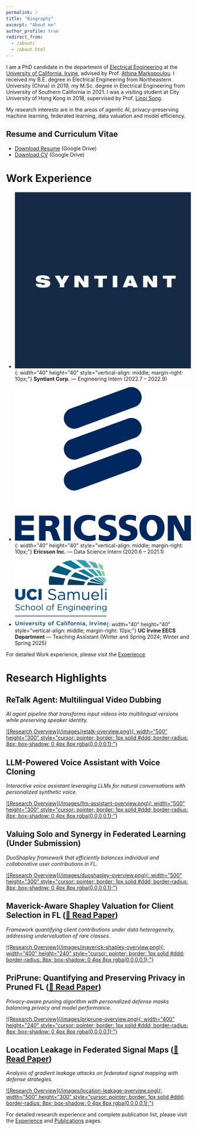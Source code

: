 ```yaml
---
permalink: /
title: "Biography"
excerpt: "About me"
author_profile: true
redirect_from: 
  - /about/
  - /about.html
---
```



<!-- Biography
------ -->
I am a PhD candidate in the department of [Electrical Engineering](https://engineering.uci.edu/dept/eecs) at the [University of California, Irvine](https://uci.edu), advised by Prof. [Athina Markopoulou](https://athinagroup.eng.uci.edu/athina/). I received my B.E. degree in Electrical Engineering from Northeastern University (China) in 2019, my M.Sc. degree in Electrical Engineering from University of Southern California in 2021. I was a visiting student at City University of Hong Kong in 2018, supervised by Prof. [Linqi Song](https://sites.google.com/site/aisquaredlab/about-us/linqi?authuser=0).

My research interests are in the areas of agentic AI, privacy-preserving machine learning, federated learning, data valuation and model efficiency.

<!-- Education
======

* **University of California, Irvine, 09/2021 - Present**
  * Degree: PhD
  * Major: Electrical Engineering
  * GPA: 4.0/4.0

* **University of Southern California, 08/2019 - 05/2021**
  * Degree: Master
  * Major: Electrical Engineering
  * GPA: 3.71/4.0

* **Northeastern University (China), 09/2015 - 06/2019**
  * Degree: Bachelor
  * Major: Electronic Information Engineering
  * GPA: 93/100 -->

<!-- Research Experience
======

* PriPrune: Quantifying and Preserving Privacy in Pruned FL, 2022.11 – 2023.8.
  * Advisor: Prof. Athina Markopoulou (University of California Irvine).
  * Performed the first investigation of privacy guarantees for model pruning in FL. We also derived information-
theoretic upper bounds on the amount of information leaked by pruned FL models.
  * Introduced PriPrune – a privacy-aware algorithm for local model pruning, which uses a personalized per-
client defense mask and adapts the defense pruning rate so as to jointly optimize privacy and model perfor-
mance.

* Information Leakage In Personalized Federated Learning, 2022.4 – 2022.6.
  * Advisor: Prof. Athina Markopoulou (University of California Irvine).
  * Launched the gradient leakage attack (DLG attack) in personalized federated learning and articulated how personalized FL can influence the DLG attack with regard to different level of personalization. We showed that with low-level personalization, the DLG attack could easily reconstruct clients’ training data but with high-level personalization, the overall performance of DLG attack deteriorated a lot.
  * Proposed the PerFed-LDP, the per-example level differential privacy for personalized federated learning. We analyzed the privacy-utility tradeoff of PerFed-LDP and demonstrated the results of DLG attack in differentially private personalized FL.

* Privacy by Projection: Federated Population Density Estimation by Projecting on Random Features, 2021.12 – 2022.07.
  * Advisor: Prof. Athina Markopoulou (University of California Irvine).
  * Proposed a federated KDE framework for estimating the user population density,which not only kept users’ data local, but also protected against a malicious server that tries to infer users’ locations.
  * Our proposed federated Random Fourier feature (RFF) KDE leveraged a random feature representation of the KDE solution, in which each user’s information was irreversibly projected onto a small number of spatially delocalized basis functions.

* Location Leakage in Federated Signal Maps, 2021.11 – 2022.04.
  * Advisor: Prof. Athina Markopoulou (University of California Irvine).
  * launched the gradients leakage attack (DLG attack) on signal map prediction tasks and successfully recon- structed the average location of users’ private spatiotemporal dataset during the federated training process.
  * Proposed a defense approach that selects local batches so that the inferred location is far from the true average location, thus misleading the DLG attacker. Explored the tradeoff between utility in federated
signal map task and privacy in protecting clients’ data.

* SaferQ: Obfuscating Search Queries via Generative Adversarial Privacy, 2020.03 – 2020.05.
  * Advisor: Prof. Keith Chugg (University of Southern California).
  * Our proposed SaferQ extended the existing Generative Adversarial Privacy framework for sequence gen- eration problems. Deployed between browser and query log databases. Query logs will be obfuscated by SaferQ based on our desired privacy and utility tradeoff ratio.

* Secure Federated XGBoost Framework, 2018.09 – 2019.08.
  * Advisor: Prof. Linqi Song (City University of Hong Kong).
  * Our proposed secure federated XGBoost algorithm incorporated data aggregation and sparse federated up-
date processes to balance the tradeoff between privacy and learning performance.
  * Based on the characteristics of split finding in XGBoost, we introduced the anonymous virtual data cluster
in the data aggregation process and thus hided a specific user’s gradients under the anonymous cluster.


Work Experience
======

* 07/2022 - 09/2022: Engineering Intern
  * Syntiant Corp.
  * Research on keyword spotting with student-teacher framework.
  
* 06/2020 - 01/2021: Data Science Internship
  * Ericsson Inc.
  * Research on secure federated learning with XGBoost. -->

<!-- Preprints
====== -->

<!-- Publications
============

Chu, Tianyue\*, **Yang, Mengwei**\*, and Laoutaris, Nikolaos, and Markopoulou, Athina. “[PriPrune: Quantifying and Preserving Privacy in Pruned Federated Learning](https://arxiv.org/pdf/2310.19958.pdf)”, arXiv preprint arXiv:2310.19958 (2023), under review.

Bakopoulou, Evita\*, **Yang, Mengwei**\*, and Zhang, Jiang and Psounis, Konstantinos and Markopoulou, Athina, "[Location leakage in federated signal maps](https://arxiv.org/pdf/2112.03452.pdf).", accepted in IEEE Transactions on Mobile Computing, Oct. 2023

Zong, Zixiao and **Yang, Mengwei** and Ley, Justin and Butts, Carter T and Markopoulou, Athina, "[Privacy by projection: Federated population density estimation by projecting on random features](https://petsymposium.org/popets/2023/popets-2023-0019.pdf).", in Proceedings of Privacy Enhancing Technologies (PoPETs), 2023(1), Lausanne, Switzerland, July 2023.

**Yang, Mengwei** and Song, Linqi and Xu, Jie and Li, Congduan and Tan, Guozhen, "[The Tradeoff Between Privacy and Accuracy in Anomaly Detection Using Federated XGBoost](https://arxiv.org/pdf/1907.07157.pdf)", accepted and to appear in IJCAI Workshop: 1st International Workshop on Federated Machine Learning for User Privacy and Data Confidentiality (IJCAI-FL 2019).

(* means equal contributions) -->

<!-- Create content & metadata
------
For site content, there is one markdown file for each type of content, which are stored in directories like _publications, _talks, _posts, _teaching, or _pages. For example, each talk is a markdown file in the [_talks directory](https://github.com/academicpages/academicpages.github.io/tree/master/_talks). At the top of each markdown file is structured data in YAML about the talk, which the theme will parse to do lots of cool stuff. The same structured data about a talk is used to generate the list of talks on the [Talks page](https://academicpages.github.io/talks), each [individual page](https://academicpages.github.io/talks/2012-03-01-talk-1) for specific talks, the talks section for the [CV page](https://academicpages.github.io/cv), and the [map of places you've given a talk](https://academicpages.github.io/talkmap.html) (if you run this [python file](https://github.com/academicpages/academicpages.github.io/blob/master/talkmap.py) or [Jupyter notebook](https://github.com/academicpages/academicpages.github.io/blob/master/talkmap.ipynb), which creates the HTML for the map based on the contents of the _talks directory).

**Markdown generator**

I have also created [a set of Jupyter notebooks](https://github.com/academicpages/academicpages.github.io/tree/master/markdown_generator
) that converts a CSV containing structured data about talks or presentations into individual markdown files that will be properly formatted for the academicpages template. The sample CSVs in that directory are the ones I used to create my own personal website at stuartgeiger.com. My usual workflow is that I keep a spreadsheet of my publications and talks, then run the code in these notebooks to generate the markdown files, then commit and push them to the GitHub repository.

How to edit your site's GitHub repository
------
Many people use a git client to create files on their local computer and then push them to GitHub's servers. If you are not familiar with git, you can directly edit these configuration and markdown files directly in the github.com interface. Navigate to a file (like [this one](https://github.com/academicpages/academicpages.github.io/blob/master/_talks/2012-03-01-talk-1.md) and click the pencil icon in the top right of the content preview (to the right of the "Raw | Blame | History" buttons). You can delete a file by clicking the trashcan icon to the right of the pencil icon. You can also create new files or upload files by navigating to a directory and clicking the "Create new file" or "Upload files" buttons. 

Example: editing a markdown file for a talk
![Editing a markdown file for a talk](/images/editing-talk.png)

For more info
------
More info about configuring academicpages can be found in [the guide](https://academicpages.github.io/markdown/). The [guides for the Minimal Mistakes theme](https://mmistakes.github.io/minimal-mistakes/docs/configuration/) (which this theme was forked from) might also be helpful. -->

Resume and Curriculum Vitae
---------------------

* [Download Resume](https://drive.google.com/file/d/1hJ_PxMJOuQ9Y9vYljS8wOoilbCTC-kw2/view?usp=sharing) (Google Drive)
* [Download CV](https://drive.google.com/file/d/1K1XW7Wvvu9hVXOOHt4uHwaJZhFklxLoW/view?usp=sharing) (Google Drive)

<div style="margin-bottom: 1.5em;"></div>

Work Experience
======

<div style="margin-bottom: 1.5em;"></div>

* ![Company Logo](/images/syntiant.jpg){: width="40" height="40" style="vertical-align: middle; margin-right: 10px;"} **Syntiant Corp.** — Engineering Intern (2022.7 – 2022.9)

* ![Company Logo](/images/Ericsson_logo.png){: width="40" height="40" style="vertical-align: middle; margin-right: 10px;"} **Ericsson Inc.** — Data Science Intern (2020.6 – 2021.1)

* ![Company Logo](/images/UCI.png){: width="40" height="40" style="vertical-align: middle; margin-right: 10px;"} **UC Irvine EECS Department** — Teaching Assistant (Winter and Spring 2024; Winter and Spring 2025)

For detailed Work experience, please visit the [Experience](/experience/experience)

<div style="margin-bottom: 1.5em;"></div>

Research Highlights
======

<div style="margin-bottom: 1.5em;"></div>

## ReTalk Agent: Multilingual Video Dubbing
*AI agent pipeline that transforms input videos into multilingual versions while preserving speaker identity.*

<a href="/images/retalk-overview.png" target="_blank">
![Research Overview](/images/retalk-overview.png){: width="500" height="300" style="cursor: pointer; border: 1px solid #ddd; border-radius: 8px; box-shadow: 0 4px 8px rgba(0,0,0,0.1);"}
</a>

## LLM-Powered Voice Assistant with Voice Cloning
*Interactive voice assistant leveraging LLMs for natural conversations with personalized synthetic voice.*

<a href="/images/llm-assistant-overview.png" target="_blank">
![Research Overview](/images/llm-assistant-overview.png){: width="500" height="300" style="cursor: pointer; border: 1px solid #ddd; border-radius: 8px; box-shadow: 0 4px 8px rgba(0,0,0,0.1);"}
</a>

## Valuing Solo and Synergy in Federated Learning (Under Submission)
*DuoShapley framework that efficiently balances individual and collaborative user contributions in FL.*

<a href="/images/duoshapley-overview.png" target="_blank">
![Research Overview](/images/duoshapley-overview.png){: width="500" height="300" style="cursor: pointer; border: 1px solid #ddd; border-radius: 8px; box-shadow: 0 4px 8px rgba(0,0,0,0.1);"}
</a>

## Maverick-Aware Shapley Valuation for Client Selection in FL ([📄 Read Paper](https://openreview.net/forum?id=JtybGfTUdq))
*Framework quantifying client contributions under data heterogeneity, addressing undervaluation of rare classes.*

<a href="/images/maverick-shapley-overview.png" target="_blank">
![Research Overview](/images/maverick-shapley-overview.png){: width="400" height="240" style="cursor: pointer; border: 1px solid #ddd; border-radius: 8px; box-shadow: 0 4px 8px rgba(0,0,0,0.1);"}
</a>

## PriPrune: Quantifying and Preserving Privacy in Pruned FL ([📄 Read Paper](https://doi.org/10.1145/3702241))
*Privacy-aware pruning algorithm with personalized defense masks balancing privacy and model performance.*

<a href="/images/priprune-overview.png" target="_blank">
![Research Overview](/images/priprune-overview.png){: width="400" height="240" style="cursor: pointer; border: 1px solid #ddd; border-radius: 8px; box-shadow: 0 4px 8px rgba(0,0,0,0.1);"}
</a>

## Location Leakage in Federated Signal Maps ([📄 Read Paper](https://www.computer.org/csdl/journal/tm/2024/06/10315165/1S2UkRgrKMw))
*Analysis of gradient leakage attacks on federated signal mapping with defense strategies.*

<a href="/images/location-leakage-overview.png" target="_blank">
![Research Overview](/images/location-leakage-overview.png){: width="500" height="300" style="cursor: pointer; border: 1px solid #ddd; border-radius: 8px; box-shadow: 0 4px 8px rgba(0,0,0,0.1);"}
</a>

For detailed research experience and complete publication list, please visit the [Experience](/experience/experience) and [Publications](/publications/) pages.


